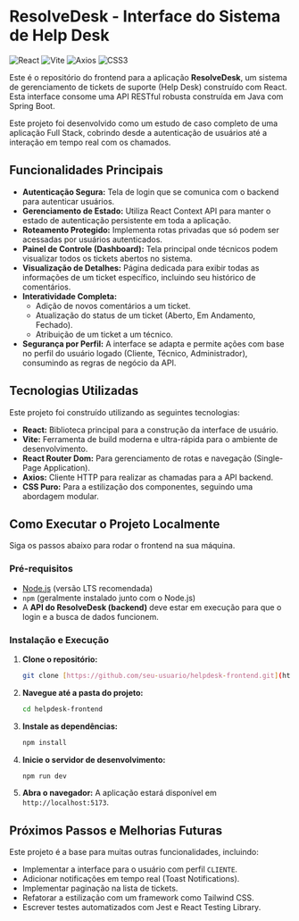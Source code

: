 # ResolveDesk - Interface do Sistema de Help Desk

![React](https://img.shields.io/badge/react-%2320232a.svg?style=for-the-badge&logo=react&logoColor=%2361DAFB)
![Vite](https://img.shields.io/badge/vite-%23646CFF.svg?style=for-the-badge&logo=vite&logoColor=white)
![Axios](https://img.shields.io/badge/axios-purple?style=for-the-badge&logo=axios)
![CSS3](https://img.shields.io/badge/css3-%231572B6.svg?style=for-the-badge&logo=css3&logoColor=white)

Este é o repositório do frontend para a aplicação **ResolveDesk**, um sistema de gerenciamento de tickets de suporte (Help Desk) construído com React. Esta interface consome uma API RESTful robusta construída em Java com Spring Boot.

Este projeto foi desenvolvido como um estudo de caso completo de uma aplicação Full Stack, cobrindo desde a autenticação de usuários até a interação em tempo real com os chamados.

##  Funcionalidades Principais

* **Autenticação Segura:** Tela de login que se comunica com o backend para autenticar usuários.
* **Gerenciamento de Estado:** Utiliza React Context API para manter o estado de autenticação persistente em toda a aplicação.
* **Roteamento Protegido:** Implementa rotas privadas que só podem ser acessadas por usuários autenticados.
* **Painel de Controle (Dashboard):** Tela principal onde técnicos podem visualizar todos os tickets abertos no sistema.
* **Visualização de Detalhes:** Página dedicada para exibir todas as informações de um ticket específico, incluindo seu histórico de comentários.
* **Interatividade Completa:**
    * Adição de novos comentários a um ticket.
    * Atualização do status de um ticket (Aberto, Em Andamento, Fechado).
    * Atribuição de um ticket a um técnico.
* **Segurança por Perfil:** A interface se adapta e permite ações com base no perfil do usuário logado (Cliente, Técnico, Administrador), consumindo as regras de negócio da API.

## Tecnologias Utilizadas

Este projeto foi construído utilizando as seguintes tecnologias:

* **React:** Biblioteca principal para a construção da interface de usuário.
* **Vite:** Ferramenta de build moderna e ultra-rápida para o ambiente de desenvolvimento.
* **React Router Dom:** Para gerenciamento de rotas e navegação (Single-Page Application).
* **Axios:** Cliente HTTP para realizar as chamadas para a API backend.
* **CSS Puro:** Para a estilização dos componentes, seguindo uma abordagem modular.

##  Como Executar o Projeto Localmente

Siga os passos abaixo para rodar o frontend na sua máquina.

### Pré-requisitos

* [Node.js](https://nodejs.org/) (versão LTS recomendada)
* `npm` (geralmente instalado junto com o Node.js)
* A **API do ResolveDesk (backend)** deve estar em execução para que o login e a busca de dados funcionem.

### Instalação e Execução

1.  **Clone o repositório:**
    ```bash
    git clone [https://github.com/seu-usuario/helpdesk-frontend.git](https://github.com/seu-usuario/helpdesk-frontend.git)
    ```

2.  **Navegue até a pasta do projeto:**
    ```bash
    cd helpdesk-frontend
    ```

3.  **Instale as dependências:**
    ```bash
    npm install
    ```

4.  **Inicie o servidor de desenvolvimento:**
    ```bash
    npm run dev
    ```

5.  **Abra o navegador:** A aplicação estará disponível em `http://localhost:5173`.

##  Próximos Passos e Melhorias Futuras

Este projeto é a base para muitas outras funcionalidades, incluindo:
* Implementar a interface para o usuário com perfil `CLIENTE`.
* Adicionar notificações em tempo real (Toast Notifications).
* Implementar paginação na lista de tickets.
* Refatorar a estilização com um framework como Tailwind CSS.
* Escrever testes automatizados com Jest e React Testing Library.


